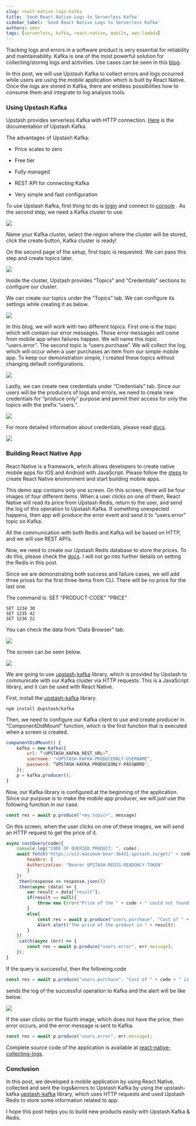 ```yaml
---
slug: react-native-logs-kafka
title: 'Send React Native Logs to Serverless Kafka'
sidebar_label: 'Send React Native Logs to Serverless Kafka'
authors: omer
tags: [serverless, kafka, react-native, mobile, aws-lambda]
---
```


Tracking logs and errors in a software product is very essential for reliability and maintainability. Kafka is one of the most powerful solution for collecting/storing logs and activities. Use cases can be seen in this [blog](https://blog.upstash.com/kafka-web-usescases).

In this post, we will use Upstash Kafka to collect errors and logs occurred while users are using the mobile application which is built by React Native. Once the logs are stored in Kafka, there are endless possibilities how to consume them and integrate to log analysis tools. 

<!-- truncate -->

### **Using Upstash Kafka**

Upstash provides serverless Kafka with HTTP connection.  [Here](https://docs.upstash.com/kafka) is the documentation of Upstash Kafka.

The advantages of Upstash Kafka:

+ Price scales to zero

+ Free tier

+ Fully managed

+ REST API for connecting Kafka

+ Very simple and fast configuration

To use Upstash Kafka, first thing to do is [login](https://console.upstash.com/login) and connect to [console](https://console.upstash.com/kafka) . As the second step, we need a Kafka cluster to use.

![](https://raw.githubusercontent.com/upstash/kafka-examples/master/react-native-collecting-logs/Screenshots/create%20cluster.png)

Name your Kafka cluster, select the region where the cluster will be stored, click the create button, Kafka cluster is ready!

On the second page of the setup, first topic is requested. We can pass this step and create topics later.

![](https://raw.githubusercontent.com/upstash/kafka-examples/master/react-native-collecting-logs/Screenshots/cluster%20created.png)

Inside the cluster, Upstash provides “Topics” and “Credentials” sections to configure our cluster.

We can create our topics under the “Topics” tab. We can configure its settings while creating it as below.

![](https://raw.githubusercontent.com/upstash/kafka-examples/master/react-native-collecting-logs/Screenshots/create%20topic.png)

In this blog, we will work with two different topics. First one is the topic which will contain our error messages. Those error messages will come from mobile app when failures happen. We will name this topic “users.error”. The second topic is “users.purchase”. We will collect the log, which will occur when a user purchases an item from our simple mobile app. To keep our demonstration simple, I created these topics without changing default configurations.

![](https://raw.githubusercontent.com/upstash/kafka-examples/master/react-native-collecting-logs/Screenshots/my%20topics.png)

Lastly, we can create new credentials under “Credentials” tab. Since our users will be the producers of logs and errors, we need to create new credentials for “produce only” purpose and permit their access for only the topics with the prefix “users.”.

![](https://raw.githubusercontent.com/upstash/kafka-examples/master/react-native-collecting-logs/Screenshots/new%20cred.png)

For more detailed information about credentials, please read [docs](https://docs.upstash.com/kafka/credentials).

![](https://raw.githubusercontent.com/upstash/kafka-examples/master/react-native-collecting-logs/Screenshots/my%20creds.png)

### **Building React Native App**

React Native is a framework, which allows developers to create native mobile apps for IOS and Android with JavaScript. Please follow the [steps](https://reactnative.dev/docs/environment-setup) to create React Native environment and start building mobile apps.

This demo app contains only one screen. On this screen, there will be four images of four different items. When a user clicks on one of them, React Native will read its price from Upstash Redis, return to the user, and send the log of this operation to Upstash Kafka. If something unexpected happens, then app will produce the error event and send it to “users.error” topic on Kafka.

All the communication with both Redis and Kafka will be based on HTTP, and we will use REST API’s.

Now, we need to create our Upstash Redis database to store the prices. To do this, please check the [docs](https://docs.upstash.com/redis). I will not go into further details on setting the Redis in this post.

Since we are demonstrating both success and failure cases, we will add three prices for the first three items from CLI. There will be no price for the last one.

The command is: SET "PRODUCT-CODE" "PRICE"
```
SET 1234 30
SET 1235 42
SET 1236 22
```
You can check the data from “Data Browser” tab.

![](https://raw.githubusercontent.com/upstash/kafka-examples/master/react-native-collecting-logs/Screenshots/data%20browser.png)

The screen can be seen below.

![](https://raw.githubusercontent.com/upstash/kafka-examples/master/react-native-collecting-logs/Screenshots/Screenshot_1648580635.png)

We are going to use [upstash-kafka](https://github.com/upstash/upstash-kafka) library, which is provided by Upstash to communicate with our Kafka cluster via HTTP requests. This is a JavaScript library, and it can be used with React Native.

First, install the [upstash-kafka](https://github.com/upstash/upstash-kafka) library.
```
npm install @upstash/kafka
```
Then, we need to configure our Kafka client to use and create producer in “ComponentDidMount” function, which is the first function that is executed when a screen is created.
``` javascript
componentDidMount() {
	kafka = new Kafka({
		url: “<UPSTASH_KAFKA_REST_URL>”,
		username: "<UPSTASH-KAFKA-PRODUCEONLY-USERNAME",
		password: “UPSTASH-KAFKA-PRODUCEONLY-PASSWORD",
	});
	p = kafka.producer();
}
```
Now, our Kafka library is configured at the beginning of the application. Since our purpose is to make the mobile app producer, we will just use the following function in our case.
``` javascript
const res = await p.produce("<my.topic>", message)
```
On this screen, when the user clicks on one of these images, we will send an HTTP request to get the price of it.
``` javascript
async costQuery(code){
	console.log("CODE OF QUERIED PRODUCT: ", code);
	await fetch('https://us1-maximum-boar-36431.upstash.io/get/' + code, {
		headers: {
		Authorization: "Bearer UPSTASH-REDIS-READONLY-TOKEN"
		}
	})
	.then(response => response.json())
	.then(async (data) => {
		var result = data["result"];
		if(result == null){
			throw new Error("Price of the " + code + " could not found.")
		}
		else{
			const res = await p.produce("users.purchase", "Cost of " + code + " is retreived successfully.");
			Alert.alert("The price of the product is " + result);
		}
	})
	.catch(async (err) => {
		const res = await p.produce("users.error", err.message);
	});
}
```

If the query is successful, then the following code
``` javascript
const res = await p.produce("users.purchase", "Cost of " + code + " is retreived successfully.");
```
sends the log of the successful operation to Kafka and the alert will be like below.

![](https://raw.githubusercontent.com/upstash/kafka-examples/master/react-native-collecting-logs/Screenshots/Screenshot_1648580670.png)

If the user clicks on the fourth image, which does not have the price, then error occurs, and the error message is sent to Kafka.
``` javascript
const res = await p.produce("users.error", err.message);
```

Complete source code of the application is available at [react-native-collecting-logs](https://github.com/upstash/kafka-examples/tree/master/react-native-collecting-logs).

### **Conclusion**

In this post, we developed a mobile application by using React Native, collected and sent the logs&errors to Upstash Kafka by using the upstash-kafka [upstash-kafka](https://github.com/upstash/upstash-kafka) library, which uses HTTP requests and used Upstash Redis to store some information related to app.

I hope this post helps you to build new products easily with Upstash Kafka & Redis.
